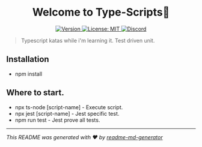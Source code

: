 <h1 align="center">Welcome to Type-Scripts👋</h1>
<p align="center">
  <a href="#" target="_blank">
  <img alt="Version" src="https://img.shields.io/badge/version-1.0.1-blue.svg?cacheSeconds=2592000" />
    </a>
  <a href="#" target="_blank">
    <img alt="License: MIT" src="https://img.shields.io/badge/License-MIT-green.svg" />
  </a>
 <a href="https://discord.gg/tpNtcJHw" target="_blank"><img src="https://img.shields.io/badge/discord-online-brightgreen.svg" alt="Discord"/></a>
</p>

> Typescript katas while i'm learning it. Test driven unit.

## Installation

- npm install

## Where to start.

- npx ts-node [script-name] - Execute script.
- npx jest [script-name] - Jest specific test.
- npm run test - Jest prove all tests.

***
_This README was generated with ❤️ by [readme-md-generator](https://github.com/kefranabg/readme-md-generator)_
